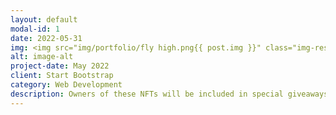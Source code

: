```yaml
---
layout: default
modal-id: 1
date: 2022-05-31
img: <img src="img/portfolio/fly high.png{{ post.img }}" class="img-responsive" alt="{{ post.alt }}">
alt: image-alt
project-date: May 2022
client: Start Bootstrap
category: Web Development
description: Owners of these NFTs will be included in special giveaways, free airdrops from our second collection + more to come. Follow @HighLifeNFTs on Twitter
---
```

